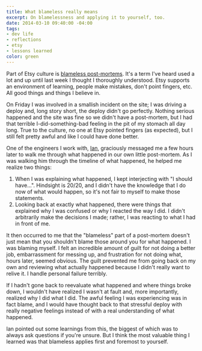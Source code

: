 ```yaml
---
title: What blameless really means
excerpt: On blamelessness and applying it to yourself, too.
date: 2014-03-10 09:40:00 -04:00
tags:
- dev life
- reflections
- etsy
- lessons learned
color: green
---
```


Part of Etsy culture is [blameless post-mortems](http://codeascraft.com/2012/05/22/blameless-postmortems/). It's a term I've heard used a lot and up until last week I thought I thoroughly understood. Etsy supports an environment of learning, people make mistakes, don't point fingers, etc. All good things and things I believe in.

On Friday I was involved in a smallish incident on the site; I was driving a deploy and, long story short, the deploy didn't go perfectly. Nothing serious happened and the site was fine so we didn't have a post-mortem, but I had that terrible I-did-something-bad feeling in the pit of my stomach all day long. True to the culture, no one at Etsy pointed fingers (as expected), but I still felt pretty awful and like I could have done better.


One of the engineers I work with, [Ian](https://twitter.com/indec), graciously messaged me a few hours later to walk me through what happened in our own little post-mortem. As I was walking him through the timeline of what happened, he helped me realize two things:

1. When I was explaining what happened, I kept interjecting with "I should have...". Hindsight is 20/20, and I didn't have the knowledge that I do now of what would happen, so it's not fair to myself to make those statements.
2. Looking back at exactly what happened, there were things that explained why I was confused or why I reacted the way I did. I didn't arbitrarily make the decisions I made; rather, I was reacting to what I had in front of me.

It then occurred to me that the "blameless" part of a post-mortem doesn't just mean that you shouldn't blame those around you for what happened. I was blaming myself. I felt an incredible amount of guilt for not doing a better job, embarrassment for messing up, and frustration for not doing what, hours later, seemed obvious. The guilt prevented me from going back on my own and reviewing what actually happened because I didn't really want to relive it. I handle personal failure terribly.

If I hadn't gone back to reevaluate what happened and where things broke down, I wouldn't have realized I wasn't at fault and, more importantly, realized why I did what I did. The awful feeling I was experiencing was in fact blame, and I would have thought back to that stressful deploy with really negative feelings instead of with a real understanding of what happened.

Ian pointed out some learnings from this, the biggest of which was to always ask questions if you're unsure. But I think the most valuable thing I learned was that blameless applies first and foremost to yourself.
